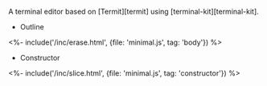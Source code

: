 ---
---

A terminal editor based on [Termit][termit] using [terminal-kit][terminal-kit].

-   Outline

<%- include('/inc/erase.html', {file: 'minimal.js', tag: 'body'}) %>

-   Constructor

<%- include('/inc/slice.html', {file: 'minimal.js', tag: 'constructor'}) %>
